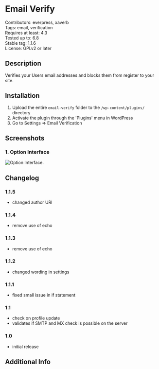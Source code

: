 # Email Verify

Contributors: everpress, xaverb  
Tags: email, verification  
Requires at least: 4.3  
Tested up to: 6.8  
Stable tag: 1.1.6  
License: GPLv2 or later

## Description

Verifies your Users email addresses and blocks them from register to your site.

## Installation

1. Upload the entire `email-verify` folder to the `/wp-content/plugins/` directory
2. Activate the plugin through the 'Plugins' menu in WordPress
3. Go to Settings => Email Verification

## Screenshots

### 1. Option Interface

![Option Interface.](https://ps.w.org/email-verify/assets/screenshot-1.png)

## Changelog

### 1.1.5

- changed author URI

### 1.1.4

- remove use of echo

### 1.1.3

- remove use of echo

### 1.1.2

- changed wording in settings

### 1.1.1

- fixed small issue in if statement

### 1.1

- check on profile update
- validates if SMTP and MX check is possible on the server

### 1.0

- initial release

## Additional Info
